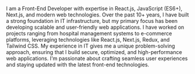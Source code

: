 I am a Front-End Developer with expertise in React.js, JavaScript (ES6+), Next.js, and modern web technologies. Over the past 10+
years, I have built a strong foundation in IT infrastructure, but my primary focus has been developing scalable and user-friendly web
applications. I have worked on projects ranging from hospital management systems to e-commerce platforms, leveraging
technologies like React.js, Next.js, Redux, and Tailwind CSS. My experience in IT gives me a unique problem-solving approach,
ensuring that I build secure, optimized, and high-performance web applications. I'm passionate about crafting seamless user
experiences and staying updated with the latest front-end technologies.

<!---
mrawshan/mrawshan is a ✨ special ✨ repository because its `README.md` (this file) appears on your GitHub profile.
You can click the Preview link to take a look at your changes.
--->
